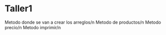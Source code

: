 # Taller1
Metodo donde se van a crear los arreglos/n
Metodo de productos/n
Metodo precio/n
Metodo imprimir/n
